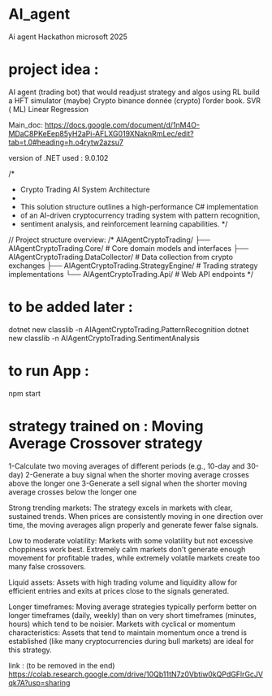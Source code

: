 # AI_agent
Ai agent Hackathon microsoft 2025


# project idea : 
AI agent (trading bot) that would readjust strategy and algos using RL 
build a HFT simulator (maybe)
Crypto binance donnée (crypto) l’order book. 
SVR ( ML)
Linear Regression

Main_doc:
https://docs.google.com/document/d/1nM4O-MDaC8PKeEep85yH2aPi-AFLXG019XNaknRmLec/edit?tab=t.0#heading=h.o4rytw2azsu7

version of .NET used : 9.0.102

/*
 * Crypto Trading AI System Architecture
 * 
 * This solution structure outlines a high-performance C# implementation
 * of an AI-driven cryptocurrency trading system with pattern recognition,
 * sentiment analysis, and reinforcement learning capabilities.
 */

// Project structure overview:
/*
AIAgentCryptoTrading/
├── AIAgentCryptoTrading.Core/             # Core domain models and interfaces
├── AIAgentCryptoTrading.DataCollector/    # Data collection from crypto exchanges
├── AIAgentCryptoTrading.StrategyEngine/   # Trading strategy implementations
└── AIAgentCryptoTrading.Api/              # Web API endpoints
*/
# to be added later :
dotnet new classlib -n AIAgentCryptoTrading.PatternRecognition
dotnet new classlib -n AIAgentCryptoTrading.SentimentAnalysis

# to run App : 
npm start

# strategy trained on : Moving Average Crossover strategy
1-Calculate two moving averages of different periods (e.g., 10-day and 30-day)
2-Generate a buy signal when the shorter moving average crosses above the longer one
3-Generate a sell signal when the shorter moving average crosses below the longer one

Strong trending markets: The strategy excels in markets with clear, sustained trends. When prices are consistently moving in one direction over time, the moving averages align properly and generate fewer false signals.

Low to moderate volatility: Markets with some volatility but not excessive choppiness work best. Extremely calm markets don't generate enough movement for profitable trades, while extremely volatile markets create too many false crossovers.

Liquid assets: Assets with high trading volume and liquidity allow for efficient entries and exits at prices close to the signals generated.

Longer timeframes: Moving average strategies typically perform better on longer timeframes (daily, weekly) than on very short timeframes (minutes, hours) which tend to be noisier.
Markets with cyclical or momentum characteristics: Assets that tend to maintain momentum once a trend is established (like many cryptocurrencies during bull markets) are ideal for this strategy.


link : (to be removed in the end)
https://colab.research.google.com/drive/10Qb11tN7z0Vbtiw0kQPdGFlrGcJVqk7A?usp=sharing